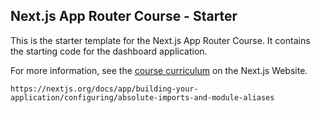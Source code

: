 ## Next.js App Router Course - Starter

This is the starter template for the Next.js App Router Course. It contains the starting code for the dashboard application.

For more information, see the [course curriculum](https://nextjs.org/learn) on the Next.js Website.


`https://nextjs.org/docs/app/building-your-application/configuring/absolute-imports-and-module-aliases`